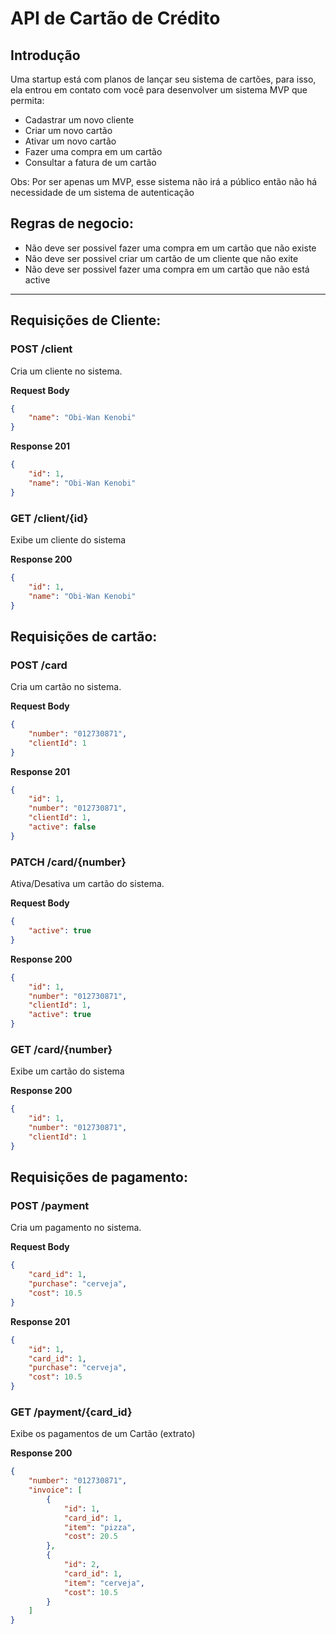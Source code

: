 # API de Cartão de Crédito

 ## Introdução
 Uma startup está com planos de lançar seu  sistema de cartões, para isso, ela entrou em  contato com você para desenvolver um sistema MVP que permita:
 - Cadastrar um novo cliente
 - Criar um novo cartão
 - Ativar um novo cartão
 - Fazer uma compra em um cartão
 - Consultar a fatura de um cartão
 
 Obs: Por ser apenas um MVP, esse sistema não irá  a público então não há necessidade de um  sistema  de autenticação

 ## Regras de negocio:
 - Não deve ser possivel fazer uma compra em um cartão que não existe
 - Não deve ser possivel criar um cartão de um cliente que não exite
 - Não deve ser possivel fazer uma compra em um cartão que não está active

___
 ## Requisições de Cliente:

 ### POST /client
Cria um cliente no sistema.

**Request Body**
```json
{
    "name": "Obi-Wan Kenobi"
}
```

**Response 201**
```json
{
    "id": 1,
    "name": "Obi-Wan Kenobi"
}
```

 ### GET /client/{id}
Exibe um cliente do sistema

**Response 200**
```json
{
    "id": 1,
    "name": "Obi-Wan Kenobi"
}
```

 ## Requisições de cartão:

 ### POST /card
Cria um cartão no sistema.

**Request Body**
```json
{
    "number": "012730871",
    "clientId": 1
}
```

**Response 201**
```json
{
    "id": 1,
    "number": "012730871",
    "clientId": 1,
    "active": false
}
```

 ### PATCH /card/{number}
Ativa/Desativa um cartão do sistema.

**Request Body**
```json
{
    "active": true
}
```

**Response 200**
```json
{
    "id": 1,
    "number": "012730871",
    "clientId": 1,
    "active": true
}
```

 ### GET /card/{number}
Exibe um cartão do sistema

**Response 200**
```json
{
    "id": 1,
    "number": "012730871",
    "clientId": 1
}
```

 ## Requisições de pagamento:

 ### POST /payment
Cria um pagamento no sistema.

**Request Body**
```json
{
    "card_id": 1,
    "purchase": "cerveja",
    "cost": 10.5
}
```

**Response 201**
```json
{
    "id": 1,
    "card_id": 1,
    "purchase": "cerveja",
    "cost": 10.5
}
```

 ### GET /payment/{card_id}
Exibe os pagamentos de um Cartão (extrato)

**Response 200**
```json
{
    "number": "012730871",
    "invoice": [
	    {
            "id": 1,
            "card_id": 1,
            "item": "pizza",
            "cost": 20.5
        },
        {
            "id": 2,
            "card_id": 1,
            "item": "cerveja",
            "cost": 10.5
        }
    ]
}
```
